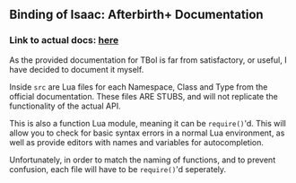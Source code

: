 ## Binding of Isaac: Afterbirth+ Documentation
### Link to actual docs: [here](https://microtransactionsmattertoo.github.io/Binding_of_Isaac-Documents/index.html)

As the provided documentation for TBoI is far from satisfactory, or useful, I have decided to document it myself.

Inside `src` are Lua files for each Namespace, Class and Type from the official documentation. These files ARE STUBS, and will not replicate the functionality of the actual API.

This is also a function Lua module, meaning it can be `require()`'d. This will allow you to check for basic syntax errors in a normal Lua environment, as well as provide editors with names and variables for autocompletion.

Unfortunately, in order to match the naming of functions, and to prevent confusion, each file will have to be `require()`'d seperately.
